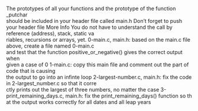 The prototypes of all your functions and the prototype of the function _putchar\
 should be included in your header file called main.h
Don’t forget to push your header file
More Info
You do not have to understand the call by reference (address), stack, static va\
riables, recursions or arrays, yet.
0-main.c, main.h: based on the main.c file above, create a file named 0-main.c \
and test that the function positive_or_negative() gives the correct output when\
 given a case of 0
1-main.c: copy this main file and comment out the part of code that is causing \
the output to go into an infinte loop
2-largest-number.c, main.h: fix the code in 2-largest_number.c so that it corre\
ctly prints out the largest of three numbers, no matter the case
3-print_remaining_days.c, main.h: fix the print_remaining_days() function so th\
at the output works correctly for all dates and all leap years

